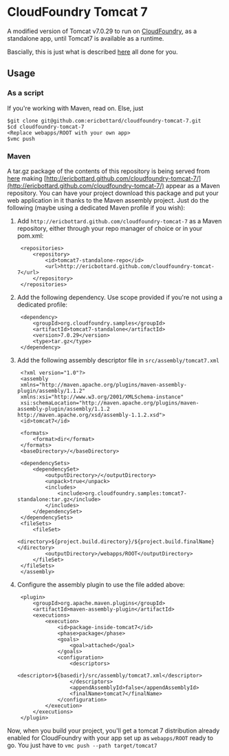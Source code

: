 # CloudFoundry Tomcat 7
A modified version of Tomcat v7.0.29 to run on [CloudFoundry](http://www.cloudfoundry.com), as a standalone app, until Tomcat7 is available as a runtime.

Bascially, this is just what is described [here](http://blog.cloudfoundry.org/2012/06/18/deploying-tomcat-7-using-the-standalone-framework/) all done for you.

## Usage
### As a script
If you're working with Maven, read on. Else, just

	$git clone git@github.com:ericbottard/cloudfoundry-tomcat-7.git
	$cd cloudfoundry-tomcat-7
	<Replace webapps/ROOT with your own app>
	$vmc push
	
### Maven
A tar.gz package of the contents of this repository is being served from [here](http://ericbottard.github.com/cloudfoundry-tomcat-7/org/cloudfoundry/samples/tomcat7-standalone/7.0.29/tomcat7-standalone-7.0.29.tar.gz) making [http://ericbottard.github.com/cloudfoundry-tomcat-7/](http://ericbottard.github.com/cloudfoundry-tomcat-7/) appear as a Maven repository. You can have your project download this package and put your web application in it thanks to the Maven assembly project. Just do the following (maybe using a dedicated Maven profile if you wish):

1. Add `http://ericbottard.github.com/cloudfoundry-tomcat-7` as a Maven repository, either through your repo manager of choice or in your pom.xml:

        <repositories>
	    	<repository>
		    	<id>tomcat7-standalone-repo</id>
			    <url>http://ericbottard.github.com/cloudfoundry-tomcat-7</url>
    		</repository>
    	</repositories>

2. Add the following dependency. Use scope provided if you're not using a dedicated profile:

        <dependency>
            <groupId>org.cloudfoundry.samples</groupId>
            <artifactId>tomcat7-standalone</artifactId>
            <version>7.0.29</version>
            <type>tar.gz</type>
        </dependency>

3. Add the following assembly descriptor file in `src/assembly/tomcat7.xml`

        <?xml version="1.0"?>  
        <assembly
	    xmlns="http://maven.apache.org/plugins/maven-assembly-plugin/assembly/1.1.2"
    	xmlns:xsi="http://www.w3.org/2001/XMLSchema-instance"
	    xsi:schemaLocation="http://maven.apache.org/plugins/maven-assembly-plugin/assembly/1.1.2 http://maven.apache.org/xsd/assembly-1.1.2.xsd">
    	<id>tomcat7</id>

	    <formats>
		    <format>dir</format>
    	</formats>
	    <baseDirectory>/</baseDirectory>

    	<dependencySets>
	    	<dependencySet>
		    	<outputDirectory>/</outputDirectory>
			    <unpack>true</unpack>
    			<includes>
	    			<include>org.cloudfoundry.samples:tomcat7-standalone:tar.gz</include>
		    	</includes>
    		</dependencySet>
	    </dependencySets>
    	<fileSets>
	    	<fileSet>
		    	<directory>${project.build.directory}/${project.build.finalName}</directory>
    			<outputDirectory>/webapps/ROOT</outputDirectory>
	    	</fileSet>
    	</fileSets>
        </assembly>

4. Configure the assembly plugin to use the file added above:
        
        <plugin>
			<groupId>org.apache.maven.plugins</groupId>
			<artifactId>maven-assembly-plugin</artifactId>
			<executions>
				<execution>
					<id>package-inside-tomcat7</id>
					<phase>package</phase>
					<goals>
						<goal>attached</goal>
					</goals>
					<configuration>
						<descriptors>
							<descriptor>${basedir}/src/assembly/tomcat7.xml</descriptor>
						</descriptors>
						<appendAssemblyId>false</appendAssemblyId>
						<finalName>tomcat7</finalName>
					</configuration>
				</execution>
			</executions>
		</plugin>

Now, when you build your project, you'll get a tomcat 7 distribution already enabled for CloudFoundry with your app set up as `webapps/ROOT` ready to go. You just have to `vmc push --path target/tomcat7`